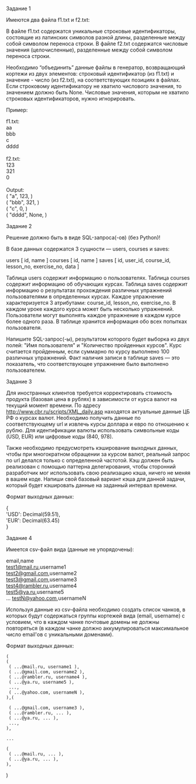Задание 1

Имеются два файла f1.txt и f2.txt:

В файле f1.txt содержатся уникальные строковые идентификаторы, состоящие из латинских символов разной длины, разделенные между собой символом переноса строки.
В файле f2.txt содержатся числовые значения (целочисленные), разделенные между собой символом переноса строки.

Необходимо “объединить” данные файлы в генератор, возвращающий кортежи из двух элементов: строковый идентификатор (из f1.txt) и значение - число (из f2.txt), на соответствующих позициях в файлах. Если строковому идентификатору не хватило числового значения, то значением должно быть None. Числовые значения, которым не хватило строковых идентификаторов, нужно игнорировать.

Пример:

f1.txt:<br>
aa <br>
bbb <br>
c <br>
dddd <br>
<br>
f2.txt: <br>
123 <br>
321 <br>
0 <br>
<br>
Output: <br>
( "a", 123, ) <br>
( "bbb", 321, ) <br>
( "c", 0, ) <br>
( "dddd", None, ) <br>


Задание 2

Решение должно быть в виде SQL-запроса(-ов) (без Python)!

В базе данных содержатся 3 сущности — users, courses и saves:

users [ id, name ]
courses [ id, name ]
saves [ id, user_id, course_id, lesson_no, exercise_no, data ]

Таблица users содержит информацию о пользователях.
Таблица courses содержит информацию об обучающих курсах.
Таблица saves содержит информацию о результатах прохождения различных упражнений пользователями в определенных курсах. Каждое упражнение характеризуется 3 атрибутами: course_id, lesson_no, exercise_no. В каждом уроке каждого курса может быть несколько упражнений. Пользователи могут выполнять каждое упражнение в каждом курсе более одного раза. В таблице хранится информация обо всех попытках пользователя.

Напишите SQL-запрос(-ы), результатом которого будет выборка из двух полей: "Имя пользователя" и "Количество пройденных курсов". Курс считается пройденным, если суммарно по курсу выполнено 100 различных упражнений. Факт наличия записи в таблице saves — это показатель, что соответствующее упражнение было выполнено пользователем.


Задание 3

Для иностранных клиентов требуется корректировать стоимость продукта (базовая цена в рублях) в зависимости от курса валют на текущий момент времени. По адресу http://www.cbr.ru/scripts/XML_daily.asp находятся актуальные данные ЦБ РФ о курсах валют. Необходимо получить данные по соответствующему url и извлечь курсы доллара и евро по отношению к рублю. Для идентификации валюты использовать символьные коды (USD, EUR) или цифровые коды (840, 978).

Также необходимо предусмотреть кэширование выходных данных, чтобы при многократном обращении за курсом валют, реальный запрос по url делался только с определенной частотой. Кэш должен быть реализован с помощью паттерна делегирования, чтобы сторонний разработчик мог использовать свою реализацию кэша, ничего не меняя в вашем коде. Напиши 
свой базовый вариант кэша для данной задачи, который будет кэшировать данные на заданный интервал времени.

Формат выходных данных:

{ <br>
	'USD': Decimal(59.51), <br>
    'EUR': Decimal(63.45) <br>
} <br>




Задание 4

Имеется csv-файл вида (данные не упорядочены):

email,name <br>
test1@mail.ru,username1  <br>
test2@gmail.com,username2 <br>
test3@gmail.com,username3 <br>
test4@rambler.ru,username4 <br>
test5@ya.ru,username5 <br>
...
testN@yahoo.com,usernameN <br>

Используя данные из csv-файла необходимо создать список чанков, в которых будут содержаться группы кортежей вида (email, username) с условием, что в каждом чанке почтовые домены не должны повторяться (в каждом чанке должно аккумулироваться максимальное число email'ов с уникальными доменами).

Формат выходных данных:


    (
    (
   	 ( ...@mail.ru, username1 ),
   	 ( ...@gmail.com, username2 ),
   	 ( ...@rambler.ru, username4 ),
   	 ( ...@ya.ru, username5 ),
   	 ...,
   	 ( ...@yahoo.com, usernameN ),
    ),(

   	 ( ...@gmail.com, username3 ),
   	 ( ...@rambler.ru, ... ),
   	 ( ...@ya.ru, ... ),
   	 ...,
    ),

    ...

    (
   	 ( ...@mail.ru, ... ),
   	 ( ...@ya.ru, ... ),
    ),
)
